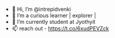 - 👋 Hi, I’m @intrepidvenki
- 👀 I’m a curious learner | explorer | 
- 🌱 I’m currently student at Jyothyit
- 📫 reach out - https://t.co/6xudPEVZck
<!---
intrepidvenki/intrepidvenki is a ✨ special ✨ repository because its `README.md` (this file) appears on your GitHub profile.
You can click the Preview link to take a look at your changes.
--->
